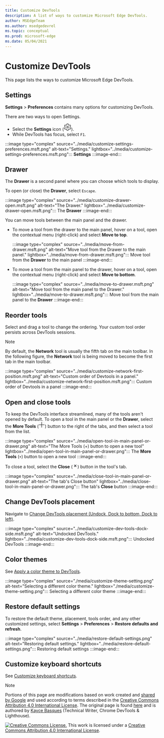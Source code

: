 ```yaml
---
title: Customize DevTools
description: A list of ways to customize Microsoft Edge DevTools.
author: MSEdgeTeam
ms.author: msedgedevrel
ms.topic: conceptual
ms.prod: microsoft-edge
ms.date: 05/04/2021
---
```

<!-- Copyright Kayce Basques

   Licensed under the Apache License, Version 2.0 (the "License");
   you may not use this file except in compliance with the License.
   You may obtain a copy of the License at

       https://www.apache.org/licenses/LICENSE-2.0

   Unless required by applicable law or agreed to in writing, software
   distributed under the License is distributed on an "AS IS" BASIS,
   WITHOUT WARRANTIES OR CONDITIONS OF ANY KIND, either express or implied.
   See the License for the specific language governing permissions and
   limitations under the License.  -->
# Customize DevTools

This page lists the ways to customize Microsoft Edge DevTools.


<!-- ====================================================================== -->
## Settings

**Settings** > **Preferences** contains many options for customizing DevTools.

There are two ways to open Settings.

*   Select the **Settings** icon (![Settings icon.](../media/settings-icon-dark.msft.png)).
*   While DevTools has focus, select `F1`.

:::image type="complex" source="../media/customize-settings-preferences.msft.png" alt-text="Settings." lightbox="../media/customize-settings-preferences.msft.png":::
   **Settings**
:::image-end:::


<!-- ====================================================================== -->
## Drawer

The **Drawer** is a second panel where you can choose which tools to display.

To open (or close) the **Drawer**, select `Escape`.

:::image type="complex" source="../media/customize-drawer-open.msft.png" alt-text="The Drawer." lightbox="../media/customize-drawer-open.msft.png":::
   The **Drawer**
:::image-end:::

You can move tools between the main panel and the drawer.

*   To move a tool from the drawer to the main panel, hover on a tool, open the contextual menu (right-click) and select **Move to top**.

    :::image type="complex" source="../media/move-from-drawer.msft.png" alt-text="Move tool from the Drawer to the main panel." lightbox="../media/move-from-drawer.msft.png":::
       Move tool from the **Drawer** to the main panel
    :::image-end:::

*   To move a tool from the main panel to the drawer, hover on a tool, open the contextual menu (right-click) and select **Move to bottom**.

    :::image type="complex" source="../media/move-to-drawer.msft.png" alt-text="Move tool from the main panel to the Drawer." lightbox="../media/move-to-drawer.msft.png":::
       Move tool from the main panel to the **Drawer**
    :::image-end:::


<!-- ====================================================================== -->
## Reorder tools

Select and drag a tool to change the ordering.  Your custom tool order persists across DevTools sessions.

> [!NOTE]
> By default, the **Network** tool is usually the fifth tab on the main toolbar.  In the following figure, the **Network** tool is being moved to become the first tab in the main toolbar.

:::image type="complex" source="../media/customize-network-first-position.msft.png" alt-text="Custom order of Devtools in a panel." lightbox="../media/customize-network-first-position.msft.png":::
   Custom order of Devtools in a panel
:::image-end:::


<!-- ====================================================================== -->
## Open and close tools

To keep the DevTools interface streamlined, many of the tools aren't opened by default. To open a tool in the main panel or the **Drawer**, select the **More Tools** (![More Tools.](../media/open-tab-icon.png)) button to the right of the tabs, and then select a tool from the list.

:::image type="complex" source="../media/open-tool-in-main-panel-or-drawer.png" alt-text="The More Tools (+) button to open a new tool" lightbox="../media/open-tool-in-main-panel-or-drawer.png":::
   The **More Tools** (`+`) button to open a new tool
:::image-end:::

To close a tool, select the **Close** (![Close Tool.](../media/close-tab-icon.png)) button in the tool's tab.

:::image type="complex" source="../media/close-tool-in-main-panel-or-drawer.png" alt-text="The tab's Close button" lightbox="../media/close-tool-in-main-panel-or-drawer.png":::
   The tab's **Close** button
:::image-end:::


<!-- ====================================================================== -->
## Change DevTools placement

Navigate to [Change DevTools placement (Undock, Dock to bottom, Dock to left)](./placement.md).

:::image type="complex" source="../media/customize-dev-tools-dock-side.msft.png" alt-text="Undocked DevTools." lightbox="../media/customize-dev-tools-dock-side.msft.png":::
   Undocked DevTools
:::image-end:::


<!-- ====================================================================== -->
## Color themes

See [Apply a color theme to DevTools](./theme.md).

:::image type="complex" source="./media/customize-theme-setting.png" alt-text="Selecting a different color theme." lightbox="./media/customize-theme-setting.png":::
   Selecting a different color theme
:::image-end:::


<!-- ====================================================================== -->
## Restore default settings

To restore the default theme, placement, tools order, and any other customized settings, select **Settings** > **Preferences** > **Restore defaults and refresh**.

:::image type="complex" source="../media/restore-default-settings.png" alt-text="Restoring default settings." lightbox="../media/restore-default-settings.png":::
   Restoring default settings
:::image-end:::


<!-- ====================================================================== -->
## Customize keyboard shortcuts

See [Customize keyboard shortcuts](../customize/shortcuts.md).


<!-- ====================================================================== -->
> [!NOTE]
> Portions of this page are modifications based on work created and [shared by Google](https://developers.google.com/terms/site-policies) and used according to terms described in the [Creative Commons Attribution 4.0 International License](https://creativecommons.org/licenses/by/4.0).
> The original page is found [here](https://developers.google.com/web/tools/chrome-devtools/customize/index) and is authored by [Kayce Basques](https://developers.google.com/web/resources/contributors#kayce-basques) (Technical Writer, Chrome DevTools \& Lighthouse).

[![Creative Commons License.](https://i.creativecommons.org/l/by/4.0/88x31.png)](https://creativecommons.org/licenses/by/4.0)
This work is licensed under a [Creative Commons Attribution 4.0 International License](https://creativecommons.org/licenses/by/4.0).
